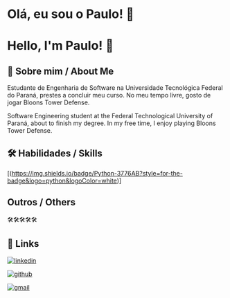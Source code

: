 # Olá, eu sou o Paulo! 👋
# Hello, I'm Paulo! 👋

## 🚀 Sobre mim / About Me
Estudante de Engenharia de Software na Universidade Tecnológica Federal do Paraná, prestes a concluir meu curso. No meu tempo livre, gosto de jogar Bloons Tower Defense.

Software Engineering student at the Federal Technological University of Paraná, about to finish my degree. In my free time, I enjoy playing Bloons Tower Defense.

## 🛠 Habilidades / Skills

[(https://img.shields.io/badge/Python-3776AB?style=for-the-badge&logo=python&logoColor=white)]

## Outros / Others

🛠🛠🛠🛠🛠

## 🔗 Links

[![linkedin](https://img.shields.io/badge/LinkedIn-0077B5?style=for-the-badge&logo=linkedin&logoColor=white)](https://www.linkedin.com/in/paulopaupitz/)

[![github](https://img.shields.io/badge/GitHub-100000?style=for-the-badge&logo=github&logoColor=white)](https://github.com/paulopaupitz)

[![gmail](https://img.shields.io/badge/Gmail-D14836?style=for-the-badge&logo=gmail&logoColor=white)](mailto:pauloneto@alunos.utfpr.edu.br)
